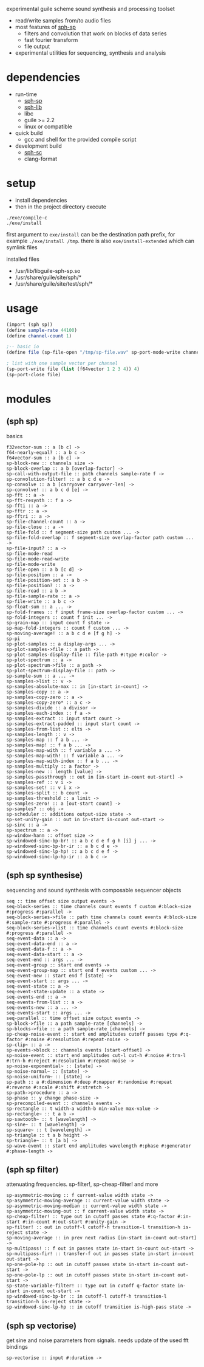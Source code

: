 experimental guile scheme sound synthesis and processing toolset

* read/write samples from/to audio files
* most features of [sph-sp](https://github.com/sph-mn/sph-sp)
  * filters and convolution that work on blocks of data series
  * fast fourier transform
  * file output
* experimental utilities for sequencing, synthesis and analysis

# dependencies
* run-time
  * [sph-sp](https://github.com/sph-mn/sph-sp)
  * [sph-lib](https://github.com/sph-mn/sph-lib)
  * libc
  * guile >= 2.2
  * linux or compatible
* quick build
  * gcc and shell for the provided compile script
* development build
  * [sph-sc](https://github.com/sph-mn/sph-sc)
  * clang-format

# setup
* install dependencies
* then in the project directory execute

```
./exe/compile-c
./exe/install
```

first argument to `exe/install` can be the destination path prefix, for example `./exe/install /tmp`.
there is also `exe/install-extended` which can symlink files

installed files
* /usr/lib/libguile-sph-sp.so
* /usr/share/guile/site/sph/*
* /usr/share/guile/site/test/sph/*

# usage
```scheme
(import (sph sp))
(define sample-rate 44100)
(define channel-count 1)

;-- basic io
(define file (sp-file-open "/tmp/sp-file.wav" sp-port-mode-write channel-count sample-rate))

; list with one sample vector per channel
(sp-port-write file (list (f64vector 1 2 3 4)) 4)
(sp-port-close file)
```

# modules
## (sph sp)
basics
~~~
f32vector-sum :: a [b c] ->
f64-nearly-equal? :: a b c ->
f64vector-sum :: a [b c] ->
sp-block-new :: channels size ->
sp-block-overlap :: a b [overlap-factor] ->
sp-call-with-output-file :: path channels sample-rate f ->
sp-convolution-filter! :: a b c d e ->
sp-convolve :: a b [carryover carryover-len] ->
sp-convolve! :: a b c d [e] ->
sp-fft :: a ->
sp-fft-resynth :: f a ->
sp-ffti :: a ->
sp-fftr :: a ->
sp-fftri :: a ->
sp-file-channel-count :: a ->
sp-file-close :: a ->
sp-file-fold :: f segment-size path custom ... ->
sp-file-fold-overlap :: f segment-size overlap-factor path custom ... ->
sp-file-input? :: a ->
sp-file-mode-read
sp-file-mode-read-write
sp-file-mode-write
sp-file-open :: a b [c d] ->
sp-file-position :: a ->
sp-file-position-set :: a b ->
sp-file-position? :: a ->
sp-file-read :: a b ->
sp-file-sample-rate :: a ->
sp-file-write :: a b c ->
sp-float-sum :: a ... ->
sp-fold-frames :: f input frame-size overlap-factor custom ... ->
sp-fold-integers :: count f init ... ->
sp-grain-map :: input count f state ->
sp-map-fold-integers :: count f custom ... ->
sp-moving-average! :: a b c d e [f g h] ->
sp-pi
sp-plot-samples :: a display-args ... ->
sp-plot-samples->file :: a path ->
sp-plot-samples-display-file :: file-path #:type #:color ->
sp-plot-spectrum :: a ->
sp-plot-spectrum->file :: a path ->
sp-plot-spectrum-display-file :: path ->
sp-sample-sum :: a ... ->
sp-samples->list :: v ->
sp-samples-absolute-max :: in [in-start in-count] ->
sp-samples-copy :: a ->
sp-samples-copy-zero :: a ->
sp-samples-copy-zero* :: a c ->
sp-samples-divide :: a divisor ->
sp-samples-each-index :: f a ->
sp-samples-extract :: input start count ->
sp-samples-extract-padded :: input start count ->
sp-samples-from-list :: elts ->
sp-samples-length :: v ->
sp-samples-map :: f a b ... ->
sp-samples-map! :: f a b ... ->
sp-samples-map-with :: f variable a ... ->
sp-samples-map-with! :: f variable a ... ->
sp-samples-map-with-index :: f a b ... ->
sp-samples-multiply :: a factor ->
sp-samples-new :: length [value] ->
sp-samples-passthrough :: out in [in-start in-count out-start] ->
sp-samples-ref :: v i ->
sp-samples-set! :: v i x ->
sp-samples-split :: b count ->
sp-samples-threshold :: a limit ->
sp-samples-zero! :: a [out-start count] ->
sp-samples? :: obj ->
sp-scheduler :: additions output-size state ->
sp-set-unity-gain :: out in in-start in-count out-start ->
sp-sinc :: a ->
sp-spectrum :: a ->
sp-window-hann :: offset size ->
sp-windowed-sinc-bp-br! :: a b c d e f g h [i] j ... ->
sp-windowed-sinc-bp-br-ir :: a b c d e ->
sp-windowed-sinc-lp-hp! :: a b c d e f ->
sp-windowed-sinc-lp-hp-ir :: a b c ->
~~~

## (sph sp synthesise)
sequencing and sound synthesis with composable sequencer objects
~~~
seq :: time offset size output events ->
seq-block-series :: time channels count events f custom #:block-size #:progress #:parallel ->
seq-block-series->file :: path time channels count events #:block-size #:sample-rate #:progress #:parallel ->
seq-block-series->list :: time channels count events #:block-size #:progress #:parallel ->
seq-event-data :: a ->
seq-event-data-end :: a ->
seq-event-data-f :: a ->
seq-event-data-start :: a ->
seq-event-end :: args ... ->
seq-event-group :: start end events ->
seq-event-group-map :: start end f events custom ... ->
seq-event-new :: start end f [state] ->
seq-event-start :: args ... ->
seq-event-state :: a ->
seq-event-state-update :: a state ->
seq-events-end :: a ->
seq-events-from-list :: a ->
seq-events-new :: a ... ->
seq-events-start :: args ... ->
seq-parallel :: time offset size output events ->
sp-block->file :: a path sample-rate [channels] ->
sp-blocks->file :: a path sample-rate [channels] ->
sp-cheap-noise-event :: start end amplitudes cutoff passes type #:q-factor #:noise #:resolution #:repeat-noise ->
sp-clip~ :: a ->
sp-events->block :: channels events [start-offset] ->
sp-noise-event :: start end amplitudes cut-l cut-h #:noise #:trn-l #:trn-h #:reject #:resolution #:repeat-noise ->
sp-noise-exponential~ :: [state] ->
sp-noise-normal~ :: [state] ->
sp-noise-uniform~ :: [state] ->
sp-path :: a #:dimension #:deep #:mapper #:randomise #:repeat #:reverse #:scale #:shift #:stretch ->
sp-path->procedure :: a ->
sp-phase :: y change phase-size ->
sp-precompiled-event :: channels events ->
sp-rectangle :: t width-a width-b min-value max-value ->
sp-rectangle~ :: t a b ->
sp-sawtooth~ :: t [wavelength] ->
sp-sine~ :: t [wavelength] ->
sp-square~ :: t [wavelength] ->
sp-triangle :: t a b height ->
sp-triangle~ :: t [a b] ->
sp-wave-event :: start end amplitudes wavelength #:phase #:generator #:phase-length ->
~~~

## (sph sp filter)
attenuating frequencies. sp-filter!, sp-cheap-filter! and more
~~~
sp-asymmetric-moving :: f current-value width state ->
sp-asymmetric-moving-average :: current-value width state ->
sp-asymmetric-moving-median :: current-value width state ->
sp-asymmetric-moving-out :: f current-value width state ->
sp-cheap-filter! :: type out in cutoff passes state #:q-factor #:in-start #:in-count #:out-start #:unity-gain ->
sp-filter! :: out in cutoff-l cutoff-h transition-l transition-h is-reject state ->
sp-moving-average :: in prev next radius [in-start in-count out-start] ->
sp-multipass! :: f out in passes state in-start in-count out-start ->
sp-multipass-fir! :: transfer-f out in passes state in-start in-count out-start ->
sp-one-pole-hp :: out in cutoff passes state in-start in-count out-start ->
sp-one-pole-lp :: out in cutoff passes state in-start in-count out-start ->
sp-state-variable-filter! :: type out in cutoff q-factor state in-start in-count out-start ->
sp-windowed-sinc-bp-br :: in cutoff-l cutoff-h transition-l transition-h is-reject state ->
sp-windowed-sinc-lp-hp :: in cutoff transition is-high-pass state ->
~~~

## (sph sp vectorise)
get sine and noise parameters from signals. needs update of the used fft bindings
~~~
sp-vectorise :: input #:duration ->
~~~
